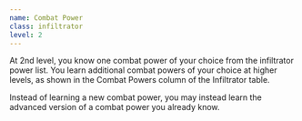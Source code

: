```yaml
---
name: Combat Power
class: infiltrator
level: 2
---
```

At 2nd level, you know one combat power of your choice from the infiltrator power list. You learn additional
combat powers of your choice at higher levels, as shown in the Combat Powers column of the Infiltrator table.

Instead of learning a new combat power, you may instead learn the advanced version of a combat power you already know.

